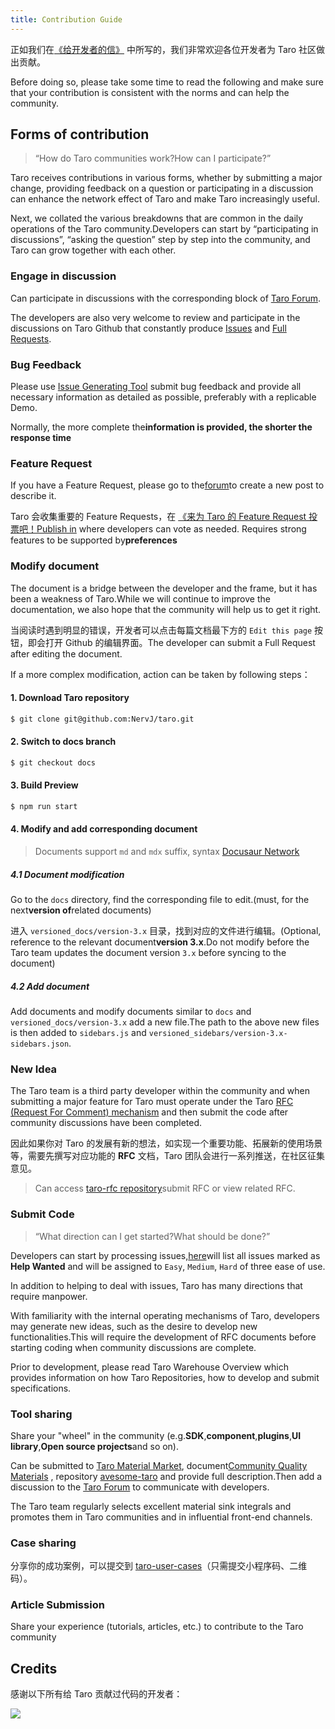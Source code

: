 ```yaml
---
title: Contribution Guide
---
```


正如我们在[《给开发者的信》](./join-in) 中所写的，我们非常欢迎各位开发者为 Taro 社区做出贡献。

Before doing so, please take some time to read the following and make sure that your contribution is consistent with the norms and can help the community.

## Forms of contribution

> “How do Taro communities work?How can I participate?”

Taro receives contributions in various forms, whether by submitting a major change, providing feedback on a question or participating in a discussion can enhance the network effect of Taro and make Taro increasingly useful.

Next, we collated the various breakdowns that are common in the daily operations of the Taro community.Developers can start by “participating in discussions”, “asking the question” step by step into the community, and Taro can grow together with each other.

### Engage in discussion

Can participate in discussions with the corresponding block of [Taro Forum](https://github.com/NervJS/taro/discussions).

The developers are also very welcome to review and participate in the discussions on Taro Github that constantly produce [Issues](https://github.com/NervJS/taro/issues) and [Full Requests](https://github.com/NervJS/taro/pulls).

### Bug Feedback

Please use [Issue Generating Tool](https://issue.taro.zone/) submit bug feedback and provide all necessary information as detailed as possible, preferably with a replicable Demo.

Normally, the more complete the**information is provided, the shorter the response time**

### Feature Request

If you have a Feature Request, please go to the[forum](https://github.com/NervJS/taro/discussions/categories/feature-request)to create a new post to describe it.

Taro 会收集重要的 Feature Requests，在 [《来为 Taro 的 Feature Request 投票吧！Publish in](https://github.com/NervJS/taro/issues/6997) where developers can vote as needed. Requires strong features to be supported by**preferences**

### Modify document

The document is a bridge between the developer and the frame, but it has been a weakness of Taro.While we will continue to improve the documentation, we also hope that the community will help us to get it right.

当阅读时遇到明显的错误，开发者可以点击每篇文档最下方的 `Edit this page` 按钮，即会打开 Github 的编辑界面。The developer can submit a Full Request after editing the document.

If a more complex modification, action can be taken by following steps：

#### 1. Download Taro repository

```bash
$ git clone git@github.com:NervJ/taro.git
```
#### 2. Switch to docs branch

```bash
$ git checkout docs
```
#### 3. Build Preview

```bash
$ npm run start
```

#### 4. Modify and add corresponding document

> Documents support `md` and `mdx` suffix, syntax [Docusaur Network](https://docusaurus.io/docs/next/markdown-features)

##### 4.1 Document modification

Go to the `docs` directory, find the corresponding file to edit.(must, for the next**version of**related documents)

进入 `versioned_docs/version-3.x` 目录，找到对应的文件进行编辑。(Optional, reference to the relevant document**version 3.x**.Do not modify before the Taro team updates the document version `3.x` before syncing to the document)

##### 4.2 Add document

Add documents and modify documents similar to `docs` and `versioned_docs/version-3.x` add a new file.The path to the above new files is then added to `sidebars.js` and `versioned_sidebars/version-3.x-sidebars.json`.

### New Idea

The Taro team is a third party developer within the community and when submitting a major feature for Taro must operate under the Taro [RFC (Request For Comment) mechanism](https://github.com/NervJS/taro-rfcs) and then submit the code after community discussions have been completed.

因此如果你对 Taro 的发展有新的想法，如实现一个重要功能、拓展新的使用场景等，需要先撰写对应功能的 **RFC** 文档，Taro 团队会进行一系列推送，在社区征集意见。

> Can access [taro-rfc repository](https://github.com/NervJS/taro-rfcs)submit RFC or view related RFC.

### Submit Code

> “What direction can I get started?What should be done?”

Developers can start by processing issues,[here](https://github.com/NervJS/taro/issues?q=label%3A%22good+first+issue%22+is%3Aissue+is%3Aopen)will list all issues marked as **Help Wanted** and will be assigned to `Easy`, `Medium`, `Hard` of three ease of use.

In addition to helping to deal with issues, Taro has many directions that require manpower.

With familiarity with the internal operating mechanisms of Taro, developers may generate new ideas, such as the desire to develop new functionalities.This will require the development of RFC documents before starting coding when community discussions are complete.

Prior to development, please read Taro Warehouse Overview which provides information on how Taro Repositories, how to develop and submit specifications.

### Tool sharing

Share your "wheel" in the community (e.g.**SDK**,**component**,**plugins**,**UI library**,**Open source projects**and so on).

Can be submitted to [Taro Material Market](https://taro-ext.jd.com), document[Community Quality Materials](./treasures) , repository [avesome-taro](https://github.com/NervJS/awesome-taro) and provide full description.Then add a discussion to the [Taro Forum](https://github.com/NervJS/taro/discussions/categories/%E7%94%9F%E6%80%81) to communicate with developers.

The Taro team regularly selects excellent material sink integrals and promotes them in Taro communities and in influential front-end channels.

### Case sharing

分享你的成功案例，可以提交到 [taro-user-cases](https://github.com/NervJS/taro-user-cases)（只需提交小程序码、二维码）。

### Article Submission

Share your experience (tutorials, articles, etc.) to contribute to the Taro community

## Credits

感谢以下所有给 Taro 贡献过代码的开发者：

<a href="https://github.com/NervJS/taro/graphs/contributors"><img src="https://opencollective.com/taro/contributors.svg?width=890&avatarHeight=36&button=false" /></a>
